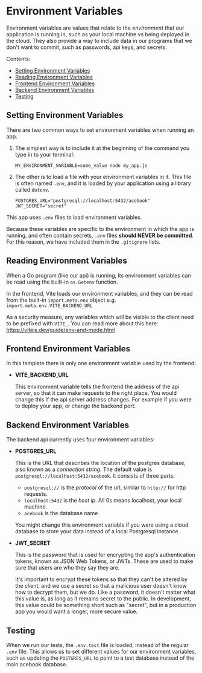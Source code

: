 # Environment Variables

Environment variables are values that relate to the _environment_ that our
application is running in, such as your local machine vs being deployed in the
cloud. They also provide a way to include data in our programs that we don't
want to commit, such as passwords, api keys, and secrets.

Contents:

- [Setting Environment Variables](#setting-environment-variables)
- [Reading Environment Variables](#reading-environment-variables)
- [Frontend Environment Variables](#frontend-environment-variables)
- [Backend Environment Variables](#backend-environment-variables)
- [Testing](#testing-environment-variables)

## Setting Environment Variables

There are two common ways to set environment variables when running an app.

1. The simplest way is to include it at the beginning of the command you type in
   to your terminal:

   ```
   MY_ENVIRONMENT_VARIABLE=some_value node my_app.js
   ```

2. The other is to load a file with your environment variables in it. This file
   is often named `.env`, and it is loaded by your application using a library
   called `dotenv`.

   ```
   POSTGRES_URL="postgresql://localhost:5432/acebook"
   JWT_SECRET="secret"
   ```

This app uses `.env` files to load environment variables.

Because these variables are specific to the environment in which the app is
running, and often contain secrets, `.env` files **should NEVER be committed**.
For this reason, we have included them in the `.gitignore` lists.

## Reading Environment Variables

When a Go program (like our api) is running, its environment variables can be
read using the built-in `os.Getenv` function.

In the frontend, Vite loads our environment variables, and they can be read from
the built-in `import.meta.env` object e.g. `import.meta.env.VITE_BACKEND_URL`

As a security measure, any variables which will be visible to the client need to
be prefixed with `VITE_`. You can read more about this here:
https://vitejs.dev/guide/env-and-mode.html

## Frontend Environment Variables

In this template there is only one environment variable used by the frontend:

- **VITE_BACKEND_URL**

  This environment variable tells the frontend the address of the api server, so
  that it can make requests to the right place. You would change this if the api
  server address changes. For example if you were to deploy your app, or change
  the backend port.

## Backend Environment Variables

The backend api currently uses four environment variables:

- **POSTGRES_URL**

  This is the URL that describes the location of the postgres database, also
  known as a _connection string_. The default value is
  `postgresql://localhost:5432/acebook`. It consists of three parts:

  - `postgresql://` is the _protocol_ of the url, similar to `http://` for http
    requests.
  - `localhost:5432` is the _host ip_. All 0s means localhost, your local
    machine.
  - `acebook` is the database name

  You might change this environment variable if you were using a cloud database
  to store your data instead of a local Postgresql instance.

- **JWT_SECRET**

  This is the password that is used for encrypting the app's authentication
  tokens, known as JSON Web Tokens, or JWTs. These are used to make sure that
  users are who they say they are.

  It's important to encrypt these tokens so that they can't be altered by the
  client, and we use a secret so that a malicious user doesn't know how to
  decrypt them, but we do. Like a password, it doesn't matter what this value
  is, as long as it remains secret to the public. In development, this value
  could be something short such as "secret", but in a production app you would
  want a longer, more secure value.

## Testing

When we run our tests, the `.env.test` file is loaded, instead of the regular
`.env` file. This allows us to set different values for our environment
variables, such as updating the `POSTGRES_URL` to point to a test database
instead of the main acebook database.
